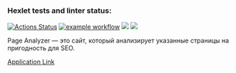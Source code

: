 ### Hexlet tests and linter status:
[![Actions Status](https://github.com/Aluwian/python-project-83/workflows/hexlet-check/badge.svg)](https://github.com/Aluwian/python-project-83/actions)
[![example workflow](https://github.com/Aluwian/python-project-83/actions/workflows/my-action.yml/badge.svg)](https://github.com/Aluwian/python-project-83/actions/workflows/my-action.yml)
<a href="https://codeclimate.com/github/Aluwian/python-project-83/maintainability"><img src="https://api.codeclimate.com/v1/badges/9114d9f4a82ed2ffa5eb/maintainability" /></a>
<a href="https://codeclimate.com/github/Aluwian/python-project-83/test_coverage"><img src="https://api.codeclimate.com/v1/badges/9114d9f4a82ed2ffa5eb/test_coverage" /></a>

Page Analyzer — это сайт, который анализирует указанные страницы на пригодность для SEO.

[Application Link](https://python-project-83-0yjb.onrender.com)
